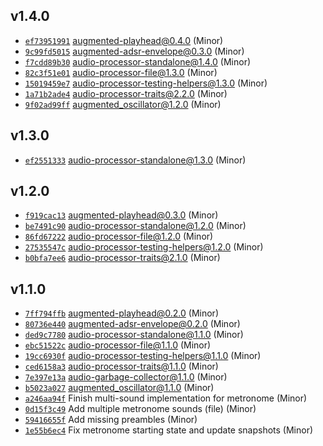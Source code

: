 ## v1.4.0

* [`ef73951991`](https://github.com/yamadapc/augmented-audio/commits/ef73951991) augmented-playhead@0.4.0 (Minor)
* [`9c99fd5015`](https://github.com/yamadapc/augmented-audio/commits/9c99fd5015) augmented-adsr-envelope@0.3.0 (Minor)
* [`f7cdd89b30`](https://github.com/yamadapc/augmented-audio/commits/f7cdd89b30) audio-processor-standalone@1.4.0 (Minor)
* [`82c3f51e01`](https://github.com/yamadapc/augmented-audio/commits/82c3f51e01) audio-processor-file@1.3.0 (Minor)
* [`15019459e7`](https://github.com/yamadapc/augmented-audio/commits/15019459e7) audio-processor-testing-helpers@1.3.0 (Minor)
* [`1a71b2ade4`](https://github.com/yamadapc/augmented-audio/commits/1a71b2ade4) audio-processor-traits@2.2.0 (Minor)
* [`9f02ad99ff`](https://github.com/yamadapc/augmented-audio/commits/9f02ad99ff) augmented_oscillator@1.2.0 (Minor)

## v1.3.0

* [`ef2551333`](https://github.com/yamadapc/augmented-audio/commits/ef2551333) audio-processor-standalone@1.3.0 (Minor)

## v1.2.0

* [`f919cac13`](https://github.com/yamadapc/augmented-audio/commits/f919cac13) augmented-playhead@0.3.0 (Minor)
* [`be7491c90`](https://github.com/yamadapc/augmented-audio/commits/be7491c90) audio-processor-standalone@1.2.0 (Minor)
* [`86fd67222`](https://github.com/yamadapc/augmented-audio/commits/86fd67222) audio-processor-file@1.2.0 (Minor)
* [`27535547c`](https://github.com/yamadapc/augmented-audio/commits/27535547c) audio-processor-testing-helpers@1.2.0 (Minor)
* [`b0bfa7ee6`](https://github.com/yamadapc/augmented-audio/commits/b0bfa7ee6) audio-processor-traits@2.1.0 (Minor)

## v1.1.0

* [`7ff794ffb`](https://github.com/yamadapc/augmented-audio/commits/7ff794ffb) augmented-playhead@0.2.0 (Minor)
* [`80736e440`](https://github.com/yamadapc/augmented-audio/commits/80736e440) augmented-adsr-envelope@0.2.0 (Minor)
* [`ded9c7780`](https://github.com/yamadapc/augmented-audio/commits/ded9c7780) audio-processor-standalone@1.1.0 (Minor)
* [`ebc51522c`](https://github.com/yamadapc/augmented-audio/commits/ebc51522c) audio-processor-file@1.1.0 (Minor)
* [`19cc6930f`](https://github.com/yamadapc/augmented-audio/commits/19cc6930f) audio-processor-testing-helpers@1.1.0 (Minor)
* [`ced6158a3`](https://github.com/yamadapc/augmented-audio/commits/ced6158a3) audio-processor-traits@1.1.0 (Minor)
* [`7e397e13a`](https://github.com/yamadapc/augmented-audio/commits/7e397e13a) audio-garbage-collector@1.1.0 (Minor)
* [`b5023a027`](https://github.com/yamadapc/augmented-audio/commits/b5023a027) augmented_oscillator@1.1.0 (Minor)
* [`a246aa94f`](https://github.com/yamadapc/augmented-audio/commits/a246aa94f) Finish multi-sound implementation for metronome (Minor)
* [`0d15f3c49`](https://github.com/yamadapc/augmented-audio/commits/0d15f3c49) Add multiple metronome sounds (file) (Minor)
* [`59416655f`](https://github.com/yamadapc/augmented-audio/commits/59416655f) Add missing preambles (Minor)
* [`1e55b6ec4`](https://github.com/yamadapc/augmented-audio/commits/1e55b6ec4) Fix metronome starting state and update snapshots (Minor)


